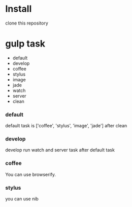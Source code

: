 # Install

clone this repository

# gulp task

- default
- develop
- coffee
- stylus
- image
- jade
- watch
- server
- clean


### default

default task is ['coffee', 'stylus', 'image', 'jade'] after clean

### develop

develop run watch and server task after default task

### coffee

You can use browserify.

### stylus

you can use nib